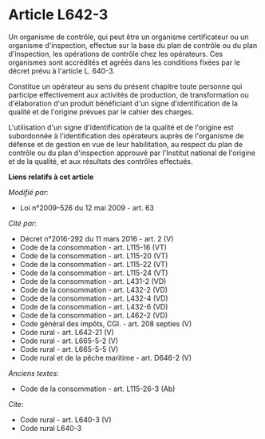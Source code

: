 # Article L642-3

Un organisme de contrôle, qui peut être un organisme certificateur ou un organisme d'inspection, effectue sur la base du plan
de contrôle ou du plan d'inspection, les opérations de contrôle chez les opérateurs. Ces organismes sont accrédités et agréés
dans les conditions fixées par le décret prévu à l'article L. 640-3. 

Constitue un opérateur au sens du présent chapitre toute personne qui participe effectivement aux activités de production, de
transformation ou d'élaboration d'un produit bénéficiant d'un signe d'identification de la qualité et de l'origine prévues
par le cahier des charges.

L'utilisation d'un signe d'identification de la qualité et de l'origine est subordonnée à l'identification des opérateurs
auprès de l'organisme de défense et de gestion en vue de leur habilitation, au respect du plan de contrôle ou du plan
d'inspection approuvé par l'Institut national de l'origine et de la qualité, et aux résultats des contrôles effectués.

**Liens relatifs à cet article**

_Modifié par_:

  - Loi n°2009-526 du 12 mai 2009 - art. 63

_Cité par_:

  - Décret n°2016-292 du 11 mars 2016 - art. 2 (V)
  - Code de la consommation - art. L115-16 (VT)
  - Code de la consommation - art. L115-20 (VT)
  - Code de la consommation - art. L115-22 (VT)
  - Code de la consommation - art. L115-24 (VT)
  - Code de la consommation - art. L431-2 (VD)
  - Code de la consommation - art. L432-2 (VD)
  - Code de la consommation - art. L432-4 (VD)
  - Code de la consommation - art. L432-6 (VD)
  - Code de la consommation - art. L462-2 (VD)
  - Code général des impôts, CGI. - art. 208 septies (V)
  - Code rural - art. L642-21 (V)
  - Code rural - art. L665-5-2 (V)
  - Code rural - art. L665-5-5 (V)
  - Code rural et de la pêche maritime - art. D646-2 (V)

_Anciens textes_:

  - Code de la consommation - art. L115-26-3 (Ab)

_Cite_:

  - Code rural - art. L640-3 (V)
  - Code rural L640-3
